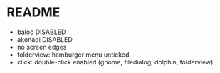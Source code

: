 # README

- baloo DISABLED
- akonadi DISABLED
- no screen edges
- folderview: hamburger menu unticked
- click: double-click enabled (gnome, filedialog, dolphin, folderview)
